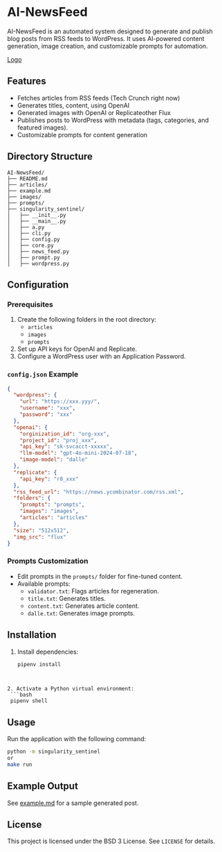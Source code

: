 # AI-NewsFeed

AI-NewsFeed is an automated system designed to generate and publish blog posts from RSS feeds to WordPress. It uses AI-powered content generation, image creation, and customizable prompts for automation.

[Logo](assets/logo.jpg)

## Features

- Fetches articles from RSS feeds (Tech Crunch right now)
- Generates titles, content, using OpenAI
- Generated images with OpenAI or Replicateother Flux
- Publishes posts to WordPress with metadata (tags, categories, and featured images).
- Customizable prompts for content generation

## Directory Structure

```plaintext
AI-NewsFeed/
├── README.md
├── articles/
├── example.md
├── images/
├── prompts/
├── singularity_sentinel/
│   ├── __init__.py
│   ├── __main__.py
│   ├── a.py
│   ├── cli.py
│   ├── config.py
│   ├── core.py
│   ├── news_feed.py
│   ├── prompt.py
│   ├── wordpress.py
```

## Configuration

### Prerequisites

1. Create the following folders in the root directory:
   - `articles`
   - `images`
   - `prompts`
2. Set up API keys for OpenAI and Replicate.
3. Configure a WordPress user with an Application Password.

### `config.json` Example

```json
{
  "wordpress": {
    "url": "https://xxx.yyy/",
    "username": "xxx",
    "password": "xxx"
  },
  "openai": {
    "orginization_id": "org-xxx",
    "project_id": "proj_xxx",
    "api_key": "sk-svcacct-xxxxx",
    "llm-model": "gpt-4o-mini-2024-07-18",
    "image-model": "dalle"
  },
  "replicate": {
    "api_key": "r8_xxx"
  },
  "rss_feed_url": "https://news.ycombinator.com/rss.xml",
  "folders": {
    "prompts": "prompts",
    "images": "images",
    "articles": "articles"
  },
  "size": "512x512",
  "img_src": "flux"
}
```

### Prompts Customization

- Edit prompts in the `prompts/` folder for fine-tuned content.
- Available prompts:
  - `validator.txt`: Flags articles for regeneration.
  - `title.txt`: Generates titles.
  - `content.txt`: Generates article content.
  - `dalle.txt`: Generates image prompts.

## Installation

1. Install dependencies:
   ```bash
   pipenv install
  ```


2. Activate a Python virtual environment:
   ```bash
   pipenv shell
   ```

## Usage

Run the application with the following command:

```bash
python -m singularity_sentinel
or 
make run
```

## Example Output

See [example.md](example.md) for a sample generated post.

## License

This project is licensed under the BSD 3 License. See `LICENSE` for details.
